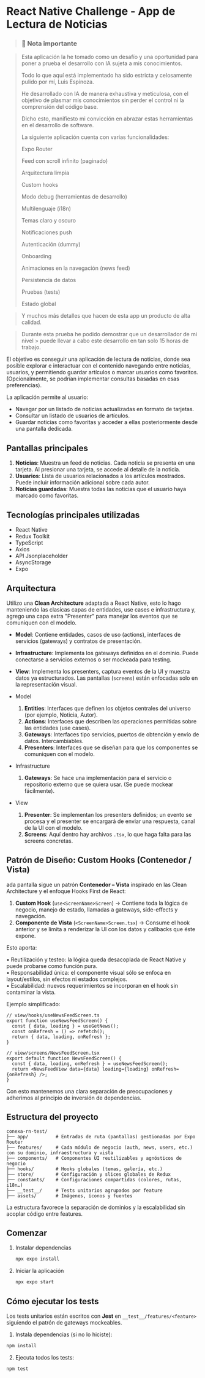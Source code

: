 # React Native Challenge - App de Lectura de Noticias

> ### 📌 Nota importante

>Esta aplicación la he tomado como un desafío y una oportunidad para poner a prueba el desarrollo con IA sujeta a mis conocimientos.
>
>Todo lo que aquí está implementado ha sido estricta y celosamente pulido por mí, Luis Espinoza.
>
>He desarrollado con IA de manera exhaustiva y meticulosa, con el objetivo de plasmar mis conocimientos sin perder el control ni la comprensión del código base.
>
>Dicho esto, manifiesto mi convicción en abrazar estas herramientas en el desarrollo de software.
>
>La siguiente aplicación cuenta con varias funcionalidades:
>
 >   Expo Router
>
 >   Feed con scroll infinito (paginado)
>
 >   Arquitectura limpia
>
 >   Custom hooks
>
 >   Modo debug (herramientas de desarrollo)
>
 >   Multilenguaje (i18n)
>
 >   Temas claro y oscuro
>
 >   Notificaciones push
>
  >  Autenticación (dummy)
>
 >   Onboarding
>
 >   Animaciones en la navegación (news feed)
>
 >   Persistencia de datos
>
 >   Pruebas (tests)
>
 >   Estado global

> Y muchos más detalles que hacen de esta app un producto de alta calidad.

> Durante esta prueba he podido demostrar que un desarrollador de mi nivel > puede llevar a cabo este desarrollo en tan solo 15 horas de trabajo.

El objetivo es conseguir una aplicación de lectura de noticias, donde sea posible explorar e interactuar con el contenido navegando entre noticias, usuarios, y permitiendo guardar artículos o marcar usuarios como favoritos. (Opcionalmente, se podrían implementar consultas basadas en esas preferencias).

La aplicación permite al usuario:

- Navegar por un listado de noticias actualizadas en formato de tarjetas.
- Consultar un listado de usuarios de artículos.
- Guardar noticias como favoritas y acceder a ellas posteriormente desde una pantalla dedicada.

## Pantallas principales

1. **Noticias**: Muestra un feed de noticias. Cada noticia se presenta en una tarjeta. Al presionar una tarjeta, se accede al detalle de la noticia.
2. **Usuarios**: Lista de usuarios relacionados a los artículos mostrados. Puede incluir información adicional sobre cada autor.
3. **Noticias guardadas**: Muestra todas las noticias que el usuario haya marcado como favoritas.

## Tecnologías principales utilizadas

- React Native
- Redux Toolkit
- TypeScript
- Axios
- API Jsonplaceholder
- AsyncStorage
- Expo

## Arquitectura

Utilizo una **Clean Architecture** adaptada a React Native, esto lo hago manteniendo las clasicas capas de entidades, use cases e infrastructura y, agrego una capa extra "Presenter" para manejar los eventos que se comuniquen con el modelo.

- **Model**: Contiene entidades, casos de uso (actions), interfaces de servicios (gateways) y contratos de presentación.
- **Infrastructure**: Implementa los gateways definidos en el dominio. Puede conectarse a servicios externos o ser mockeada para testing.
- **View**: Implementa los presenters, captura eventos de la UI y muestra datos ya estructurados. Las pantallas (`screens`) están enfocadas solo en la representación visual.

- Model  
   1. **Entities**: Interfaces que definen los objetos centrales del universo (por ejemplo, Noticia, Autor).  
   2. **Actions**: Interfaces que describen las operaciones permitidas sobre las entidades (use cases).  
   3. **Gateways**: Interfaces tipo servicios, puertos de obtención y envío de datos. Intercambiables.  
   4. **Presenters**: Interfaces que se diseñan para que los componentes se comuniquen con el modelo.  

- Infrastructure  
   1. **Gateways**: Se hace una implementación para el servicio o repositorio externo que se quiera usar. (Se puede mockear fácilmente).  

- View  
   1. **Presenter**: Se implementan los presenters definidos; un evento se procesa y el presenter se encargará de enviar una respuesta, canal de la UI con el modelo.
   2. **Screens**: Aquí dentro hay archivos `.tsx`, lo que haga falta para las screens concretas.

## Patrón de Diseño: Custom Hooks (Contenedor / Vista)

ada pantalla sigue un patrón **Contenedor – Vista** inspirado en las Clean Architecture y el enfoque Hooks First de React:

1. **Custom Hook** (`use<ScreenName>Screen`) → Contiene toda la lógica de negocio, manejo de estado, llamadas a gateways, side-effects y navegación.
2. **Componente de Vista** (`<ScreenName>Screen.tsx`) → Consume el hook anterior y se limita a renderizar la UI con los datos y callbacks que éste expone.

Esto aporta:

• Reutilización y testeo: la lógica queda desacoplada de React Native y puede probarse como función pura.  
• Responsabilidad única: el componente visual sólo se enfoca en layout/estilos, sin efectos ni estados complejos.  
• Escalabilidad: nuevos requerimientos se incorporan en el hook sin contaminar la vista.

Ejemplo simplificado:

```tsx
// view/hooks/useNewsFeedScreen.ts
export function useNewsFeedScreen() {
  const { data, loading } = useGetNews();
  const onRefresh = () => refetch();
  return { data, loading, onRefresh };
}

// view/screens/NewsFeedScreen.tsx
export default function NewsFeedScreen() {
  const { data, loading, onRefresh } = useNewsFeedScreen();
  return <NewsFeedView data={data} loading={loading} onRefresh={onRefresh} />;
}
```

Con esto mantenemos una clara separación de preocupaciones y adherimos al principio de inversión de dependencias.

## Estructura del proyecto

```text
conexa-rn-test/
├── app/          # Entradas de ruta (pantallas) gestionadas por Expo Router
├── features/     # Cada módulo de negocio (auth, news, users, etc.) con su dominio, infraestructura y vista
├── components/   # Componentes UI reutilizables y agnósticos de negocio
├── hooks/        # Hooks globales (temas, galería, etc.)
├── store/        # Configuración y slices globales de Redux
├── constants/    # Configuraciones compartidas (colores, rutas, i18n…)
├── __test__/     # Tests unitarios agrupados por feature
├── assets/       # Imágenes, íconos y fuentes
```

La estructura favorece la separación de dominios y la escalabilidad sin acoplar código entre features.

## Comenzar

1. Instalar dependencias

   ```bash
   npx expo install
   ```

2. Iniciar la aplicación

   ```bash
   npx expo start
   ```

## Cómo ejecutar los tests

Los tests unitarios están escritos con **Jest** en `__test__/features/<feature>` siguiendo el patrón de gateways mockeables.
  
1. Instala dependencias (si no lo hiciste):

```bash
npm install
```

2. Ejecuta todos los tests:

```bash
npm test
```
